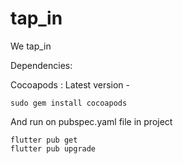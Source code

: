 # tap_in
We tap_in








Dependencies:

Cocoapods : Latest version - 
```
sudo gem install cocoapods
```

And run on pubspec.yaml file in project

```
flutter pub get
flutter pub upgrade
```
